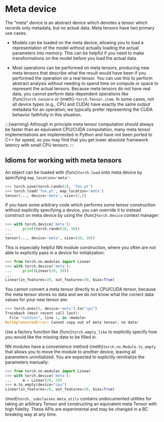 # Meta device

The "meta" device is an abstract device which denotes a tensor which records
only metadata, but no actual data.  Meta tensors have two primary use cases:

* Models can be loaded on the meta device, allowing you to load a
  representation of the model without actually loading the actual parameters
  into memory.  This can be helpful if you need to make transformations on
  the model before you load the actual data.

* Most operations can be performed on meta tensors, producing new meta
  tensors that describe what the result would have been if you performed
  the operation on a real tensor.  You can use this to perform abstract
  analysis without needing to spend time on compute or space to represent
  the actual tensors.  Because meta tensors do not have real data, you cannot
  perform data-dependent operations like {func}`torch.nonzero` or
  {meth}`~torch.Tensor.item`.  In some cases, not all device types (e.g., CPU
  and CUDA) have exactly the same output metadata for an operation; we
  typically prefer representing the CUDA behavior faithfully in this
  situation.

:::{warning}
Although in principle meta tensor computation should always be faster than
an equivalent CPU/CUDA computation, many meta tensor implementations are
implemented in Python and have not been ported to C++ for speed, so you
may find that you get lower absolute framework latency with small CPU tensors.
:::

## Idioms for working with meta tensors

An object can be loaded with {func}`torch.load` onto meta device by specifying
`map_location='meta'`:

```python
>>> torch.save(torch.randn(2), 'foo.pt')
>>> torch.load('foo.pt', map_location='meta')
tensor(..., device='meta', size=(2,))
```

If you have some arbitrary code which performs some tensor construction without
explicitly specifying a device, you can override it to instead construct on meta device by using
the {func}`torch.device` context manager:

```python
>>> with torch.device('meta'):
...     print(torch.randn(30, 30))
...
tensor(..., device='meta', size=(30, 30))
```

This is especially helpful NN module construction, where you often are not
able to explicitly pass in a device for initialization:

```python
>>> from torch.nn.modules import Linear
>>> with torch.device('meta'):
...     print(Linear(20, 30))
...
Linear(in_features=20, out_features=30, bias=True)
```

You cannot convert a meta tensor directly to a CPU/CUDA tensor, because the
meta tensor stores no data and we do not know what the correct data values for
your new tensor are:

```python
>>> torch.ones(5, device='meta').to("cpu")
Traceback (most recent call last):
  File "<stdin>", line 1, in <module>
NotImplementedError: Cannot copy out of meta tensor; no data!
```

Use a factory function like {func}`torch.empty_like` to explicitly specify how
you would like the missing data to be filled in.

NN modules have a convenience method {meth}`torch.nn.Module.to_empty` that
allows you to move the module to another device, leaving all parameters
uninitialized.  You are expected to explicitly reinitialize the parameters
manually:

```python
>>> from torch.nn.modules import Linear
>>> with torch.device('meta'):
...     m = Linear(20, 30)
>>> m.to_empty(device="cpu")
Linear(in_features=20, out_features=30, bias=True)
```

{mod}`torch._subclasses.meta_utils` contains undocumented utilities for taking
an arbitrary Tensor and constructing an equivalent meta Tensor with high
fidelity.  These APIs are experimental and may be changed in a BC breaking way
at any time.
